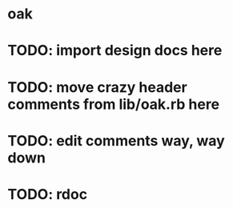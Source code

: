 # oak
#
# TODO: import design docs here
#
# TODO: move crazy header comments from lib/oak.rb here
#
# TODO: edit comments way, way down
#
# TODO: rdoc
#
